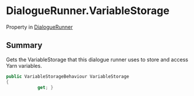 # DialogueRunner.VariableStorage

Property in [DialogueRunner](/docs/api/csharp/yarn.unity.dialoguerunner.md)

## Summary


Gets the VariableStorage that this dialogue runner uses to store and
access Yarn variables.


```csharp
public VariableStorageBehaviour VariableStorage
{
            get; }
```

